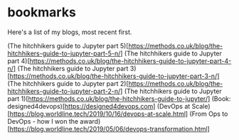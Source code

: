 # bookmarks

Here's a list of my blogs, most recent first.

(The hitchhikers guide to Jupyter part 5)[https://methods.co.uk/blog/the-hitchhikers-guide-to-jupyter-part-5-n/]
(The hitchhikers guide to Jupyter part 4)[https://methods.co.uk/blog/the-hitchhikers-guide-to-jupyter-part-4-n/]
(The hitchhikers guide to Jupyter part 3)[https://methods.co.uk/blog/the-hitchhikers-guide-to-jupyter-part-3-n/]
(The hitchhikers guide to Jupyter part 2)[https://methods.co.uk/blog/the-hitchhikers-guide-to-jupyter-part-2-n/]
(The hitchhikers guide to Jupyter part 1)[https://methods.co.uk/blog/the-hitchhikers-guide-to-jupyter/]
(Book: designed4devops)[https://designed4devops.com]
(DevOps at Scale)[https://blog.worldline.tech/2019/10/16/devops-at-scale.html]
(From Ops to DevOps - how I won the award)[https://blog.worldline.tech/2019/05/06/devops-transformation.html]
